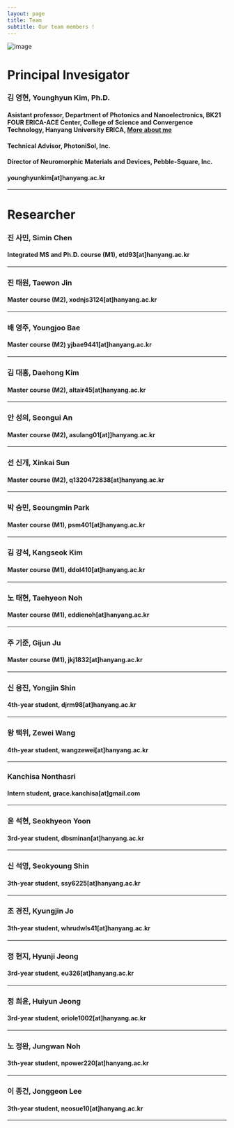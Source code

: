 ```yaml
---
layout: page
title: Team
subtitle: Our team members !
---
```

<!-- 
[image](https://user-images.githubusercontent.com/32427749/150480395-9e9eb3b9-28cc-4b5e-b56d-7a91ed5d0162.png)
![image](https://user-images.githubusercontent.com/80964488/187574283-b1d4ce28-f398-4d0d-be57-c3e99ea4232e.jpg)
![image](https://user-images.githubusercontent.com/32427749/234727826-d155cf17-c6e4-4196-b1c9-6e7d200471e1.png)
![image](https://user-images.githubusercontent.com/32427749/234727890-465225ea-94b3-4f07-933d-9b3c0d16b25a.png)
-->
![image](https://github.com/yh2424/yh2424.github.io/assets/32427749/ce6cbbf0-5998-4b80-acd3-e16f076e5200)

# Principal Invesigator

### 김 영현, Younghyun Kim, Ph.D.
#### Asistant professor, Department of Photonics and Nanoelectronics, BK21 FOUR ERICA-ACE Center, College of Science and Convergence Technology, Hanyang University ERICA, [More about me](https://yh2424.github.io/people/younghyunkim) 
#### Technical Advisor, PhotoniSol, Inc.
#### Director of Neuromorphic Materials and Devices, Pebble-Square, Inc.
#### younghyunkim[at]hanyang.ac.kr
 

---
<!--- 
| ![image](https://user-images.githubusercontent.com/32427749/127579757-95fe1d97-7820-4485-acfe-42483abd727e.png) | 김영현, Younghyun Kim, Ph.D. |
--->


# Researcher

### 진 사민, Simin Chen 
#### Integrated MS and Ph.D. course (M1), etd93[at]hanyang.ac.kr<!---, [More about me](https://yh2424.github.io/people/siminchen)--->
---

### 진 태원, Taewon Jin
#### Master course (M2), xodnjs3124[at]hanyang.ac.kr<!---,  [More about me](https://yh2424.github.io/people/taewonjin)--->
---

### 배 영주, Youngjoo Bae
#### Master course (M2) yjbae9441[at]hanyang.ac.kr<!---, [More about me](https://yh2424.github.io/people/youngjoobae)--->
---

### 김 대홍, Daehong Kim
#### Master course (M2), altair45[at]hanyang.ac.kr<!---, [More about me](https://yh2424.github.io/people/daehongkim)--->
---

### 안 성의, Seongui An
#### Master course (M2), asulang01[at]]hanyang.ac.kr<!---, [More about me](https://yh2424.github.io/people/seonguian)--->
---

### 선 신개, Xinkai Sun
#### Master course (M2), q1320472838[at]hanyang.ac.kr<!---, [More about me](https://yh2424.github.io/people/xinkaisun)--->
---

### 박 승민, Seoungmin Park
#### Master course (M1), psm401[at]hanyang.ac.kr<!---, [More about me](https://yh2424.github.io/people/seoungminpark)--->
---

### 김 강석, Kangseok Kim 
#### Master course (M1), ddol410[at]hanyang.ac.kr<!---, [More about me](https://yh2424.github.io/people/kangseokkim)  --->
---

### 노 태현, Taehyeon Noh
#### Master course (M1), eddienoh[at]hanyang.ac.kr <!---, [More about me](https://yh2424.github.io/people/NTH)  --->
---

### 주 기준, Gijun Ju
#### Master course (M1), jkj1832[at]hanyang.ac.kr <!---, [More about me](https://yh2424.github.io/people/gijunju)--->

---

### 신 용진, Yongjin Shin
#### 4th-year student, djrm98[at]hanyang.ac.kr<!---, [More about me](https://yh2424.github.io/people/yongjinshin)--->

---

### 왕 택위, Zewei Wang 
#### 4th-year student, wangzewei[at]hanyang.ac.kr

---

### Kanchisa Nonthasri 
#### Intern student, grace.kanchisa[at]gmail.com 

---

### 윤 석현, Seokhyeon Yoon
#### 3rd-year student, dbsminan[at]hanyang.ac.kr

---

### 신 석영, Seokyoung Shin
#### 3th-year student, ssy6225[at]hanyang.ac.kr

---

### 조 경진, Kyungjin Jo
#### 3th-year student, whrudwls41[at]hanyang.ac.kr

---

### 정 현지, Hyunji Jeong
#### 3rd-year student, eu326[at]hanyang.ac.kr

---

### 정 희윤, Huiyun Jeong
#### 3rd-year student, oriole1002[at]hanyang.ac.kr

---

### 노 정완, Jungwan Noh
#### 3th-year student, npower220[at]hanyang.ac.kr

---
### 이 종건, Jonggeon Lee
#### 3th-year student, neosue10[at]hanyang.ac.kr

---


<!--- 
# Alumni

### 김 유신, Yushin Kim
#### KTN Optical Phase Shifter, 학부(캡스톤, 2021S, 2021F), kimyushin[at]hanyang.ac.kr
---

### 송 준수, Joonsoo Song
#### ITZO Thin film transistor, 학부(캡스톤, 2021F), sb020578[at]hanyang.ac.kr
---

### 정 재웅, Jaewoong Jung
#### SiGe Optical Phase Shifter, 학부(캡스톤, 2021F), greg3073[at]hanyang.ac.kr
---

### 지 요섭, Yoseop Chi
#### 4th-year student, gowldytjq98[at]hanyang.ac.kr 

---

### 김 태인, Taein Kim
#### 4th-year student, tikim1201[at]hanyang.ac.kr 

---

### 박 정현, Junghyun Park
#### 4th-year student, gguk19[at]hanyang.ac.kr

---

--->
